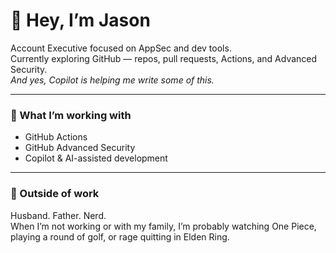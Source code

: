 # 👋 Hey, I’m Jason

Account Executive focused on AppSec and dev tools.  
Currently exploring GitHub — repos, pull requests, Actions, and Advanced Security.  
*And yes, Copilot is helping me write some of this.*

---

### 🧠 What I’m working with
- GitHub Actions  
- GitHub Advanced Security  
- Copilot & AI-assisted development

---

### 🌱 Outside of work  
Husband. Father. Nerd.  
When I’m not working or with my family, I’m probably watching One Piece, playing a round of golf, or rage quitting in Elden Ring.
